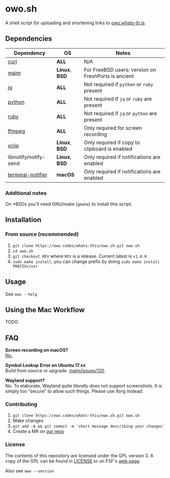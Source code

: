 # owo.sh
A shell script for uploading and shortening links to
[owo.whats-th.is](https://whats-th.is).

## Dependencies
| Dependency                                        | OS                 | Notes                                               |
| ------------------------------------------------- | ------------------ | --------------------------------------------------- |
| [curl][cURL Homepage]                             | **ALL**            | N/A                                                 |
| [maim][maim Repository]                           | **Linux**, **BSD** | For FreeBSD users: version on FreshPorts is ancient |
| [jq][jq Homepage]                                 | **ALL**            | Not required if `python` or `ruby` present          |
| [python][Python Language Homepage]                | **ALL**            | Not required if `jq` or `ruby` are present          |
| [ruby][Ruby Language Homepage]                    | **ALL**            | Not required if `jq` or `python` are present        |
| [ffmpeg][FFmpeg Homepage]                         | **ALL**            | Only required for screen recording                  |
| [xclip][xclip Repository]                         | **Linux**, **BSD** | Only required if copy to clipboard is enabled       |
| libnotify/notify-send                             | **Linux**, **BSD** | Only required if notifications are enabled          |
| [terminal-notifier][terminal-notifier Repository] | **macOS**          | Only required if notifications are enabled          |

### Additional notes
On \*BSDs you'll need GNU/make (`gmake`) to install this script.

## Installation
### From source (recommended)
1. `git clone https://owo.codes/whats-this/owo.sh.git owo.sh`
2. `cd owo.sh`
3. `git checkout REV` where `REV` is a release. Current latest is `v1.0.0`
4. `sudo make install`, you can change prefix by doing `sudo make install
   PREFIX=/usr`

## Usage
See `owo --help`

## Using the Mac Workflow
TODO

## FAQ
**Screen recording on macOS?**<br/>
[No.](https://owo.codes/whats-this/owo.sh/issues/26)

**Symbol Lookup Error on Ubuntu 17.xx**<br/>
Build from source or upgrade.
[maim/issues/120](https://github.com/naelstrof/maim/issues/120).

**Wayland support?**<br/>
No. To elaborate, Wayland quite *literally* does not support screenshots.
It is simply too "secure" to allow such things. Please use Xorg instead.

### Contributing
1. `git clone https://owo.codes/whats-this/owo.sh.git owo.sh`
2. Make changes
3. `git add -A && git commit -m 'short message describing your changes'`
4. Create a MR on [our repo](https://owo.codes/whats-this/owo.sh)

### License
The contents of this repository are licensed under the GPL version 3.
A copy of the GPL can be found in [LICENSE](LICENSE) or on FSF's
[web page](https://www.gnu.org/licenses/gpl-3.0.en.html).

Also see `owo --version`

[cURL Homepage]: https://curl.haxx.se/
[maim Repository]: https://github.com/naelstrof/maim
[jq Homepage]: https://stedolan.github.io/jq/
[Python Language Homepage]: https://www.python.org/
[Ruby Language Homepage]: https://www.ruby-lang.org/
[FFmpeg Homepage]: https://ffmpeg.org/
[xclip Repository]: https://github.com/astrand/xclip
[terminal-notifier Repository]: https://github.com/julienXX/terminal-notifier
